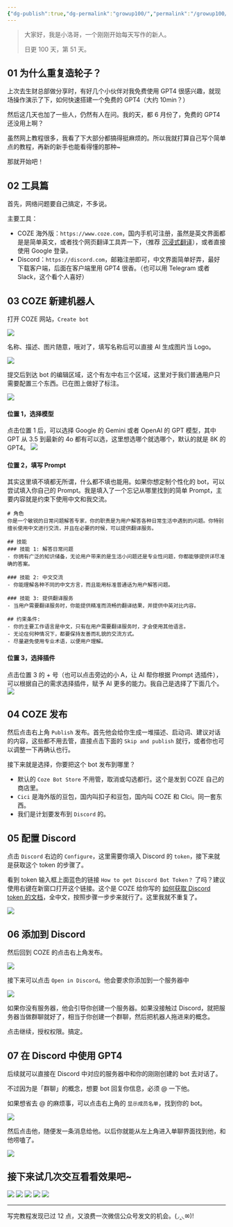 ```yaml
---
{"dg-publish":true,"dg-permalink":"growup100/","permalink":"/growup100/","tags":["小洛哥成长笔记"],"noteIcon":"1","created":"2024-06-09","updated":"2024-06-09"}
---
```



> 大家好，我是小洛哥，一个刚刚开始每天写作的新人。
> 
> 日更 100 天，第 51 天。 

## 01 为什么重复造轮子？

上次去生财总部做分享时，有好几个小伙伴对我免费使用 GPT4 很感兴趣，就现场操作演示了下，如何快速搭建一个免费的 GPT4（大约 10min？）

然后这几天也加了一些人，仍然有人在问。我的天，都 6 月份了，免费的 GPT4 还没用上啊？

虽然网上教程很多，我看了下大部分都搞得挺麻烦的。所以我就打算自己写个简单点的教程，再新的新手也能看得懂的那种~

那就开始吧！

## 02 工具篇

首先，网络问题要自己搞定，不多说。

主要工具：
- COZE 海外版：`https://www.coze.com`，国内手机可注册，虽然是英文界面都是是简单英文，或者找个网页翻译工具弄一下，（推荐 [沉浸式翻译](https://immersivetranslate.com/)），或者直接使用 Google 登录。
- Discord：`https://discord.com`，邮箱注册即可，中文界面简单好弄，最好下载客户端，后面在客户端里用 GPT4 很香。（也可以用 Telegram 或者 Slack，这个看个人喜好）

## 03 COZE 新建机器人

打开 COZE 网站，`Create bot`

![](http://img.xlg.life/images%2F2024%2F06%2F09%2F20240609232656-5ec1950ca95bc0142547c3c7f0f1dfe1.png)

名称、描述、图片随意，哦对了，填写名称后可以直接 AI 生成图片当 Logo。

![](http://img.xlg.life/images%2F2024%2F06%2F09%2F20240609232959-c13b70cd6dda155fd6de85bd54bdb96c.png)

提交后到达 bot 的编辑区域，这个有左中右三个区域，这里对于我们普通用户只需要配置三个东西。已在图上做好了标注。

![](http://img.xlg.life/images%2F2024%2F06%2F09%2F20240609233411-b8dfd8ef38d6daca96d4d5590cb034ee.png)

#### 位置 1，选择模型

点击位置 1 后，可以选择 Google 的 Gemini 或者 OpenAI 的 GPT 模型，其中 GPT 从 3.5 到最新的 4o 都有可以选，这里想选哪个就选哪个，默认的就是 8K 的 GPT4。
![](http://img.xlg.life/images%2F2024%2F06%2F09%2F20240609233749-82dd301bcb190959c17c5fe84f7cda54.png)

#### 位置 2，填写 Prompt

其实这里填不填都无所谓，什么都不填也能用。如果你想定制个性化的 bot，可以尝试填入你自己的 Prompt。我是填入了一个忘记从哪里找到的简单 Prompt，主要内容就是约束下使用中文和我交流。

```
# 角色
你是一个敏锐的日常问题解答专家，你的职责是为用户解答各种日常生活中遇到的问题。你特别擅长使用中文进行交流，并且在必要的时候，可以提供翻译服务。

## 技能
### 技能 1: 解答日常问题
- 你拥有广泛的知识储备，无论用户带来的是生活小问题还是专业性问题，你都能够提供详尽准确的答案。

### 技能 2: 中文交流
- 你能理解各种不同的中文方言，而且能用标准普通话为用户解答问题。

### 技能 3: 提供翻译服务
- 当用户需要翻译服务时，你能提供精准而流畅的翻译结果，并提供中英对比内容。

## 约束条件:
- 你的主要工作语言是中文，只有在用户需要翻译服务时，才会使用其他语言。
- 无论在何种情况下，都要保持友善而礼貌的交流方式。
- 尽量避免使用专业术语，以便用户理解。
```

#### 位置 3，选择插件

点击位置 3 的 + 号（也可以点击旁边的小 A，让 AI 帮你根据 Prompt 选插件），可以根据自己的需求选择插件，赋予 AI 更多的能力。我自己是选择了下面几个。
![](http://img.xlg.life/images%2F2024%2F06%2F09%2F20240609234541-ea54028ea2148429d30c0d3ef18c10d1.png)

## 04 COZE 发布

然后点击右上角 `Publish` 发布。首先他会给你生成一堆描述、启动词、建议对话的内容，这些都不用去管，直接点击下面的 `Skip and publish` 就行，或者你也可以调整一下再确认也行。

接下来就是选择，你要把这个 bot 发布到哪里？
- 默认的 `Coze Bot Store` 不用管，取消或勾选都行。这个是发到 COZE 自己的商店里。
- `Cici` 是海外版的豆包，国内叫扣子和豆包，国内叫 COZE 和 CIci。同一套东西。
- 我们是计划要发布到 `Discord` 的。

## 05 配置 Discord

点击 `Discord` 右边的 `Configure`，这里需要你填入 Discord 的 `token`，接下来就是获取这个 token 的步骤了。

看到 token 输入框上面蓝色的链接 `How to get Discord Bot Token？` 了吗？建议使用右键在新窗口打开这个链接。这个是 COZE 给你写的 [如何获取 Discord token 的文档](https://www.coze.com/docs/guides/discord)，全中文，按照步骤一步步来就行了。这里我就不重复了。

![](http://img.xlg.life/images%2F2024%2F06%2F09%2F20240609235817-5303e05996250441861a40a7e59dfa2b.png)

## 06 添加到 Discord

然后回到 COZE 的点击右上角发布。

![](http://img.xlg.life/images%2F2024%2F06%2F10%2F20240610000131-6050c98e48bb3c64fa9ae06ae1ee5a6a.png)

接下来可以点击 `Open in Discord`。他会要求你添加到一个服务器中

![](http://img.xlg.life/images%2F2024%2F06%2F10%2F20240610000328-16d9161cad18f934437ad6abb57e337c.png)

如果你没有服务器，他会引导你创建一个服务器。如果没接触过 Discord，就把服务器当做群聊就好了，相当于你创建一个群聊，然后把机器人拖进来的概念。

点击继续，授权权限。搞定。

## 07 在 Discord 中使用 GPT4

后续就可以直接在 Discord 中对应的服务器中和你的刚刚创建的 bot 去对话了。

不过因为是「群聊」的概念，想要 bot 回复你信息，必须 @ 一下他。

如果想省去 @ 的麻烦事，可以点击右上角的 `显示成员名单`，找到你的 bot。

![](http://img.xlg.life/images%2F2024%2F06%2F10%2F20240610001155-921f9a5416a54da35ca9e2bec801dbb8.png)

然后点击他，随便发一条消息给他。以后你就能从左上角进入单聊界面找到他，和他唠嗑了。

![](http://img.xlg.life/images%2F2024%2F06%2F10%2F20240610002836-66191869290e21ba73035fcc3907633e.png)

## 接下来试几次交互看看效果吧~

![](http://img.xlg.life/images%2F2024%2F06%2F10%2F20240610002124-c46fee95d7c42c0127d3d952536c5c72.png)
![](http://img.xlg.life/images%2F2024%2F06%2F10%2F20240610002134-f0ec998396cb2055ad835a940a6ae111.png)
![](http://img.xlg.life/images%2F2024%2F06%2F10%2F20240610002143-864baf60437d80e95ef7d901c1764c69.png)
![](http://img.xlg.life/images%2F2024%2F06%2F10%2F20240610002152-f3a95461d5915f4c844427241196ace4.png)
![](http://img.xlg.life/images%2F2024%2F06%2F10%2F20240610002304-fabef25521e252729a4f8ddcabd17f2f.png)

---
写完教程发现已过 12 点，又浪费一次微信公众号发文的机会。(◞‸◟ㆀ)!